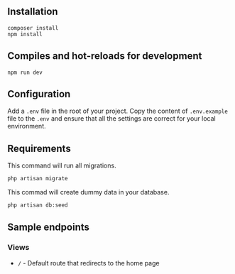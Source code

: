 ## Installation
```
composer install
npm install
```

## Compiles and hot-reloads for development
```
npm run dev
```

## Configuration
Add a `.env` file in the root of your project.
Copy the content of `.env.example` file to the `.env` and ensure that all the settings are correct for your local environment.

## Requirements
This command will run all migrations. 

```bash
php artisan migrate
```
This commad will create dummy data in your database.
```bash
php artisan db:seed
```

## Sample endpoints

### Views
 - `/` - Default route that redirects to the home page 
